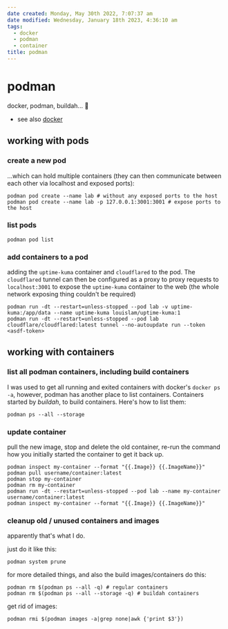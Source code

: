 ```yaml
---
date created: Monday, May 30th 2022, 7:07:37 am
date modified: Wednesday, January 18th 2023, 4:36:10 am
tags:
  - docker
  - podman
  - container
title: podman
---
```


# podman

docker, podman, buildah... 👋

- see also [docker](/man/docker)

## working with pods

### create a new pod

…which can hold multiple containers (they can then communicate between each other via localhost and exposed ports):

```shell
podman pod create --name lab # without any exposed ports to the host
podman pod create --name lab -p 127.0.0.1:3001:3001 # expose ports to the host
```

### list pods

```shell
podman pod list
```

### add containers to a pod

adding the `uptime-kuma` container and `cloudflared` to the pod. The `cloudflared` tunnel can then be configured as a proxy to proxy requests to `localhost:3001` to expose the `uptime-kuma` container to the web (the whole network exposing thing couldn't be required)

```shell
podman run -dt --restart=unless-stopped --pod lab -v uptime-kuma:/app/data --name uptime-kuma louislam/uptime-kuma:1
podman run -dt --restart=unless-stopped --pod lab cloudflare/cloudflared:latest tunnel --no-autoupdate run --token <asdf-token>
```

## working with containers

### list all podman containers, including build containers

I was used to get all running and exited containers with docker's `docker ps -a`, however, podman has another place to list containers. Containers started by *buildah*, to build containers. Here's how to list them:

```
podman ps --all --storage
```

### update container

pull the new image, stop and delete the old container, re-run the command how you initially started the container to get it back up.

```shell
podman inspect my-container --format "{{.Image}} {{.ImageName}}"
podman pull username/container:latest
podman stop my-container
podman rm my-container
podman run -dt --restart=unless-stopped --pod lab --name my-container username/container:latest
podman inspect my-container --format "{{.Image}} {{.ImageName}}"
```

### cleanup old / unused containers and images

apparently that's what I do.

just do it like this:

```shell
podman system prune
```

for more detailed things, and also the build images/containers do this:

```shell
podman rm $(podman ps --all -q) # regular containers
podman rm $(podman ps --all --storage -q) # buildah containers
```

get rid of images:

```shell
podman rmi $(podman images -a|grep none|awk {'print $3'})
```
